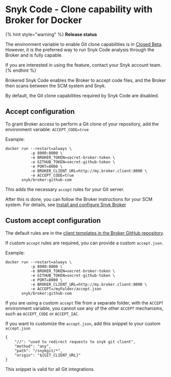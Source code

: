 # Snyk Code - Clone capability with Broker for Docker

{% hint style="warning" %}
**Release status**&#x20;

The environment variable to enable Git clone capabilities is in [Closed Beta](../../../../getting-started/snyk-release-process.md). However, it is the preferred way to run Snyk Code analysis through the Broker and is fully capable.&#x20;

If you are interested in using the feature, contact your Snyk account team.
{% endhint %}

Brokered Snyk Code enables the Broker to accept code files, and the Broker then scans between the SCM system and Snyk.

By default, the Git clone capabilities required by Snyk Code are disabled.

## Accept configuration

To grant Broker access to perform a Git clone of your repository, add the environment variable: `ACCEPT_CODE=true`

Example:

```
docker run --restart=always \
           -p 8000:8000 \
           -e BROKER_TOKEN=secret-broker-token \
           -e GITHUB_TOKEN=secret-github-token \
           -e PORT=8000 \
           -e BROKER_CLIENT_URL=http://my.broker.client:8000 \
           -e ACCEPT_CODE=true
       snyk/broker:github-com
```

This adds the necessary `accept` rules for your Git server.&#x20;

After this is done, you can follow the Broker instructions for your SCM system. For details, see [Install and configure Snyk Broker](../)

## Custom accept configuration

The default rules are in the [client templates in the Broker GitHub repository](https://github.com/snyk/broker/tree/master/client-templates).

If custom `accept` rules are required, you can provide a custom `accept.json`.

Example:

```console
docker run --restart=always \
           -p 8000:8000 \
           -e BROKER_TOKEN=secret-broker-token \
           -e GITHUB_TOKEN=secret-github-token \
           -e PORT=8000 \
           -e BROKER_CLIENT_URL=http://my.broker.client:8000 \
           -e ACCEPT=/myFolder/accept.json
       snyk/broker:github-com
```

If you are using a custom `accept` file from a separate folder, with the `ACCEPT` environment variable, you cannot use any of the other `ACCEPT` mechanisms, such as `ACCEPT_CODE` or `ACCEPT_IAC`.

If you want to customize the `accept.json`, add this snippet to your custom `accept.json`

```
{
    "//": "used to redirect requests to snyk git client",
    "method": "any",
    "path": "/snykgit/*",
    "origin": "${GIT_CLIENT_URL}"
}
```

This snippet is valid for all Git integrations.

